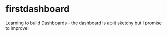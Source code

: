 # firstdashboard
Learning to build Dashboards - the dashboard is abiit sketchy but I promise to improve!
